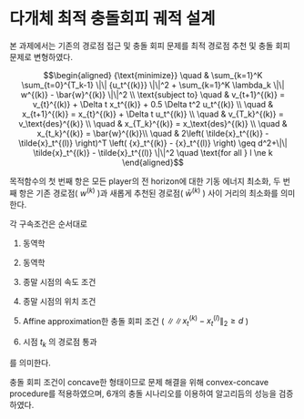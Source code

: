 # 다개체 최적 충돌회피 궤적 설계

본 과제에서는 기존의 경로점 접근 및 충돌 회피 문제를 최적 경로점 추천 및 충돌 회피 문제로 변형하였다.

$$\begin{aligned}
  {\text{minimize}} \quad & \sum_{k=1}^K \sum_{t=0}^{T_k-1} \|\| {u_t^{(k)}} \|\|^2 + \sum_{k=1}^K \lambda_k \|\| w^{(k)} - \bar{w}^{(k)} \|\|^2 \\
  \text{subject to} \quad & v_{t+1}^{(k)} = v_{t}^{(k)} + \Delta t x_t^{(k)} + 0.5 \Delta t^2 u_t^{(k)} \\
                    \quad & x_{t+1}^{(k)} = x_{t}^{(k)} + \Delta t u_t^{(k)} \\
                    \quad & v_{T_k}^{(k)} = v_\text{des}^{(k)} \\
                    \quad & x_{T_k}^{(k)} = x_\text{des}^{(k)} \\
                    \quad & x_{t_k}^{(k)} = \bar{w}^{(k)}\\
                    \quad & 2\left( \tilde{x}_t^{(k)} - \tilde{x}_t^{(l)} \right)^T \left( {x}_t^{(k)} - {x}_t^{(l)} \right) \geq d^2+\|\| \tilde{x}_t^{(k)} - \tilde{x}_t^{(l)} \|\|^2  \quad \text{for all } l \ne k 
\end{aligned}$$

목적함수의 첫 번째 항은 모든 player의 전 horizon에 대한 기동 에너지 최소화, 두 번째 항은 기존 경로점( $w^{(k)}$ )과 새롭게 추천된 경로점( $\bar{w}^{(k)}$ ) 사이 거리의 최소화를 의미한다.

각 구속조건은 순서대로

1. 동역학

2. 동역학

3. 종말 시점의 속도 조건

4. 종말 시점의 위치 조건

5. Affine approximation한 충돌 회피 조건 ( $\|\| x_t^{(k)} - x_t^{(l)} \|_2 \geq d$ )

6. 시점 $t_k$ 의 경로점 통과

를 의미한다.

충돌 회피 조건이 concave한 형태이므로 문제 해결을 위해 convex-concave procedure를 적용하였으며, 6개의 충돌 시나리오를 이용하여 알고리듬의 성능을 검증하였다.

